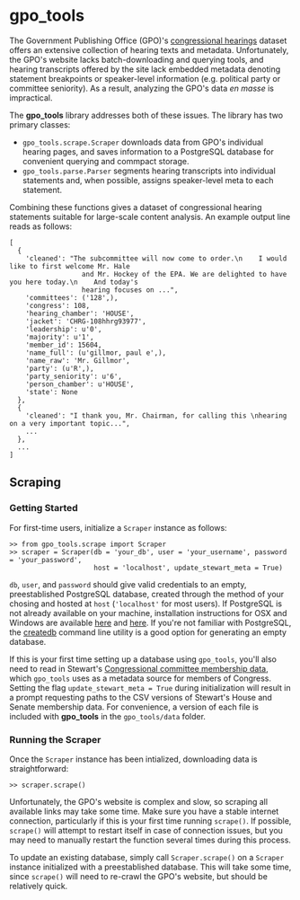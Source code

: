 # gpo_tools
The Government Publishing Office (GPO)'s [congressional hearings](https://www.gpo.gov/fdsys/browse/collection.action?collectionCode=CHRG) dataset offers an extensive collection of hearing texts and metadata. Unfortunately, the GPO's website lacks batch-downloading and querying tools, and hearing transcripts offered by the site lack embedded metadata denoting statement breakpoints or speaker-level information (e.g. political party or committee seniority). As a result, analyzing the GPO's data *en masse* is impractical.

The **gpo_tools** library addresses both of these issues. The library has two primary classes:
 - ``gpo_tools.scrape.Scraper`` downloads data from GPO's individual hearing pages, and saves information to a PostgreSQL database for convenient querying and commpact storage. 
 - ``gpo_tools.parse.Parser`` segments hearing transcripts into individual statements and, when possible, assigns speaker-level meta to each statement.
 
Combining these functions gives a dataset of congressional hearing statements suitable for large-scale content analysis. An example output line reads as follows:

```
[
  {
    'cleaned': "The subcommittee will now come to order.\n    I would like to first welcome Mr. Hale 
                  and Mr. Hockey of the EPA. We are delighted to have you here today.\n    And today's 
                  hearing focuses on ...",
    'committees': ('128',),
    'congress': 108,
    'hearing_chamber': 'HOUSE',
    'jacket': 'CHRG-108hhrg93977',
    'leadership': u'0',
    'majority': u'1',
    'member_id': 15604,
    'name_full': (u'gillmor, paul e',),
    'name_raw': 'Mr. Gillmor',
    'party': (u'R',),
    'party_seniority': u'6',
    'person_chamber': u'HOUSE',
    'state': None
  },
  {
    'cleaned': "I thank you, Mr. Chairman, for calling this \nhearing on a very important topic...",
    ...
  },
  ...
]
```
 
## Scraping
### Getting Started
For first-time users, initialize a ``Scraper`` instance as follows:
```
>> from gpo_tools.scrape import Scraper
>> scraper = Scraper(db = 'your_db', user = 'your_username', password = 'your_password', 
                     host = 'localhost', update_stewart_meta = True)
```

``db``, ``user``, and ``password`` should give valid credentials to an empty, preestablished PostgreSQL database, created through the method of your chosing and hosted at ``host`` (``'localhost'`` for most users). If PostgreSQL is not already available on your machine, installation instructions for OSX and Windows are available [here](https://www.postgresql.org/download/macosx/) and [here](https://www.postgresql.org/download/windows/). If you're not familiar with PostgreSQL, the [createdb](https://www.postgresql.org/docs/9.1/static/app-createdb.html) command line utility is a good option for generating an empty database.

If this is your first time setting up a database using ``gpo_tools``, you'll also need to read in Stewart's [Congressional committee membership data](http://web.mit.edu/17.251/www/data_page.html), which ``gpo_tools`` uses as a metadata source for members of Congress. Setting the flag ``update_stewart_meta = True`` during initialization will result in a prompt requesting paths to the CSV versions of Stewart's House and Senate membership data. For convenience, a version of each file is included with **gpo_tools** in the ``gpo_tools/data`` folder.

### Running the Scraper
Once the ``Scraper`` instance has been intialized, downloading data is straightforward:
```
>> scraper.scrape()
```
Unfortunately, the GPO's website is complex and slow, so scraping all available links may take some time. Make sure you have a stable internet connection, particularly if this is your first time running ``scrape()``. If possible, ``scrape()`` will attempt to restart itself in case of connection issues, but you may need to manually restart the function several times during this process.

To update an existing database, simply call ``Scraper.scrape()`` on a ``Scraper`` instance initialized with a preestablished database. This will take some time, since ``scrape()`` will need to re-crawl the GPO's website, but should be relatively quick.

